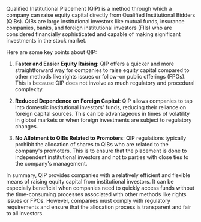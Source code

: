 Qualified Institutional Placement (QIP) is a method through which a company can raise equity capital directly from Qualified Institutional Bidders (QIBs). QIBs are large institutional investors like mutual funds, insurance companies, banks, and foreign institutional investors (FIIs) who are considered financially sophisticated and capable of making significant investments in the stock market.

Here are some key points about QIP:

1. **Faster and Easier Equity Raising**: QIP offers a quicker and more straightforward way for companies to raise equity capital compared to other methods like rights issues or follow-on public offerings (FPOs). This is because QIP does not involve as much regulatory and procedural complexity.

2. **Reduced Dependence on Foreign Capital**: QIP allows companies to tap into domestic institutional investors' funds, reducing their reliance on foreign capital sources. This can be advantageous in times of volatility in global markets or when foreign investments are subject to regulatory changes.

3. **No Allotment to QIBs Related to Promoters**: QIP regulations typically prohibit the allocation of shares to QIBs who are related to the company's promoters. This is to ensure that the placement is done to independent institutional investors and not to parties with close ties to the company's management.


In summary, QIP provides companies with a relatively efficient and flexible means of raising equity capital from institutional investors. It can be especially beneficial when companies need to quickly access funds without the time-consuming processes associated with other methods like rights issues or FPOs. However, companies must comply with regulatory requirements and ensure that the allocation process is transparent and fair to all investors.